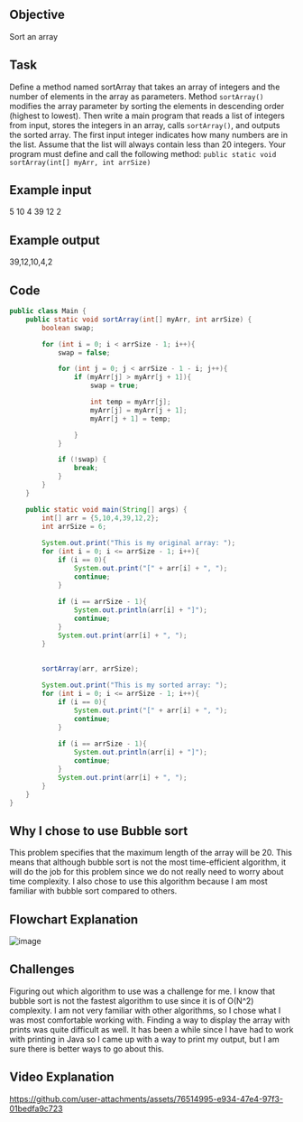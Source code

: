 ## Objective
Sort an array

## Task
Define a method named sortArray that takes an array of integers and the number of elements in the array as parameters. Method ```sortArray()``` modifies the array parameter by sorting the elements in descending order (highest to lowest). Then write a main program that reads a list of integers from input, stores the integers in an array, calls ```sortArray()```, and outputs the sorted array. The first input integer indicates how many numbers are in the list. Assume that the list will always contain less than 20 integers.
Your program must define and call the following method:  ```public static void sortArray(int[] myArr, int arrSize)```

## Example input
5 10 4 39 12 2

## Example output
39,12,10,4,2

## Code
```java
public class Main {
    public static void sortArray(int[] myArr, int arrSize) {
        boolean swap;

        for (int i = 0; i < arrSize - 1; i++){
            swap = false;

            for (int j = 0; j < arrSize - 1 - i; j++){
                if (myArr[j] > myArr[j + 1]){
                    swap = true;

                    int temp = myArr[j];
                    myArr[j] = myArr[j + 1];
                    myArr[j + 1] = temp;

                }
            }

            if (!swap) {
                break;
            }
        }
    }

    public static void main(String[] args) {
        int[] arr = {5,10,4,39,12,2};
        int arrSize = 6;
        
        System.out.print("This is my original array: ");
        for (int i = 0; i <= arrSize - 1; i++){
            if (i == 0){
                System.out.print("[" + arr[i] + ", ");
                continue;
            }
            
            if (i == arrSize - 1){
                System.out.println(arr[i] + "]");
                continue;
            }
            System.out.print(arr[i] + ", ");
        }
        
        
        sortArray(arr, arrSize);

        System.out.print("This is my sorted array: ");
        for (int i = 0; i <= arrSize - 1; i++){
            if (i == 0){
                System.out.print("[" + arr[i] + ", ");
                continue;
            }
            
            if (i == arrSize - 1){
                System.out.println(arr[i] + "]");
                continue;
            }
            System.out.print(arr[i] + ", ");
        }
    }
}
```

## Why I chose to use Bubble sort
This problem specifies that the maximum length of the array will be 20. This means that although bubble sort is not the most time-efficient algorithm, it will do the job for this problem since we do not really need to worry about time complexity. I also chose to use this algorithm because I am most familiar with bubble sort compared to others.

## Flowchart Explanation
![image](https://github.com/user-attachments/assets/b47152a1-642e-4a98-b49d-8b8d20c294c1)

## Challenges
Figuring out which algorithm to use was a challenge for me. I know that bubble sort is not the fastest algorithm to use since it is of O(N^2) complexity. I am not very familiar with other algorithms, so I chose what I was most comfortable working with. Finding a way to display the array with prints was quite difficult as well. It has been a while since I have had to work with printing in Java so I came up with a way to print my output, but I am sure there is better ways to go about this.

## Video Explanation
https://github.com/user-attachments/assets/76514995-e934-47e4-97f3-01bedfa9c723

